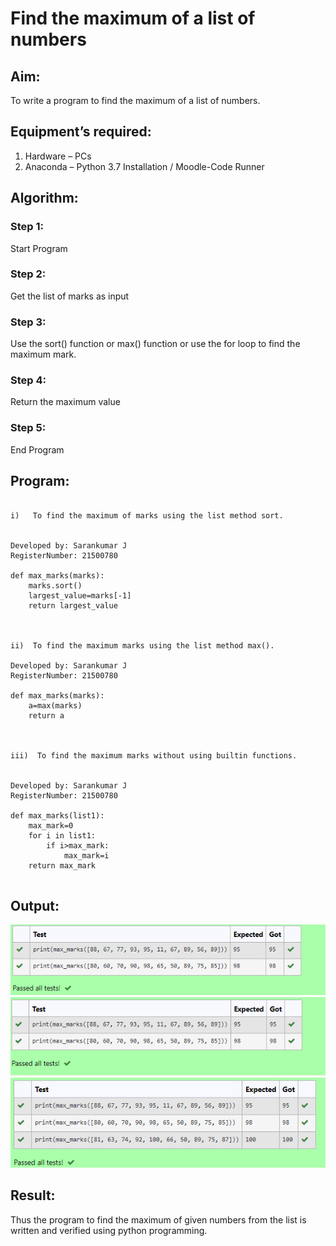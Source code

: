 # Find the maximum of a list of numbers
## Aim:
To write a program to find the maximum of a list of numbers.
## Equipment’s required:
1.	Hardware – PCs
2.	Anaconda – Python 3.7 Installation / Moodle-Code Runner
## Algorithm:

### Step 1:
Start Program

### Step 2:
Get the list of marks as input

### Step 3:
Use the sort() function or max() function or use the for loop to find the maximum mark.

### Step 4:
Return the maximum value

### Step 5:
End Program

## Program:
~~~

i)	 To find the maximum of marks using the list method sort.


Developed by: Sarankumar J
RegisterNumber: 21500780

def max_marks(marks):
    marks.sort()
    largest_value=marks[-1]
    return largest_value
    


ii)	 To find the maximum marks using the list method max().
 
Developed by: Sarankumar J
RegisterNumber: 21500780

def max_marks(marks):
    a=max(marks)
    return a
    


iii)  To find the maximum marks without using builtin functions.


Developed by: Sarankumar J
RegisterNumber: 21500780

def max_marks(list1):
    max_mark=0
    for i in list1:
        if i>max_mark:
            max_mark=i
    return max_mark
                
~~~

## Output:
![gitlogo](output1.png)
![gitlogo](output2.png)
![gitlogo](output3.png)


## Result:
Thus the program to find the maximum of given numbers from the list is written and verified using python programming.
